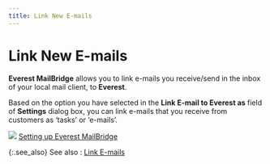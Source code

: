 ```yaml
---
title: Link New E-mails
---
```


# Link New E-mails


**Everest MailBridge**  allows you to link e-mails  you receive/send in the inbox  of your local mail client, to **Everest**.


Based on the option you have selected in the **Link 
 E-mail to Everest 
 as** field of **Settings** dialog  box, you can link e-mails  that you receive from customers as ‘tasks’ or ‘e-mails’.


![]({{site.mb_baseurl}}/img/lens.gif) [Setting up  Everest MailBridge]({{site.mb_baseurl}}/setting-up-everest-mailbridge/the-settings-dialog-box/setting_up_everest_mailbridge.html)


{:.see_also}
See also
: [Link E-mails]({{site.mb_baseurl}}/mailbridge/functions/link-emails/link_e_mails_mailbridge.html)
